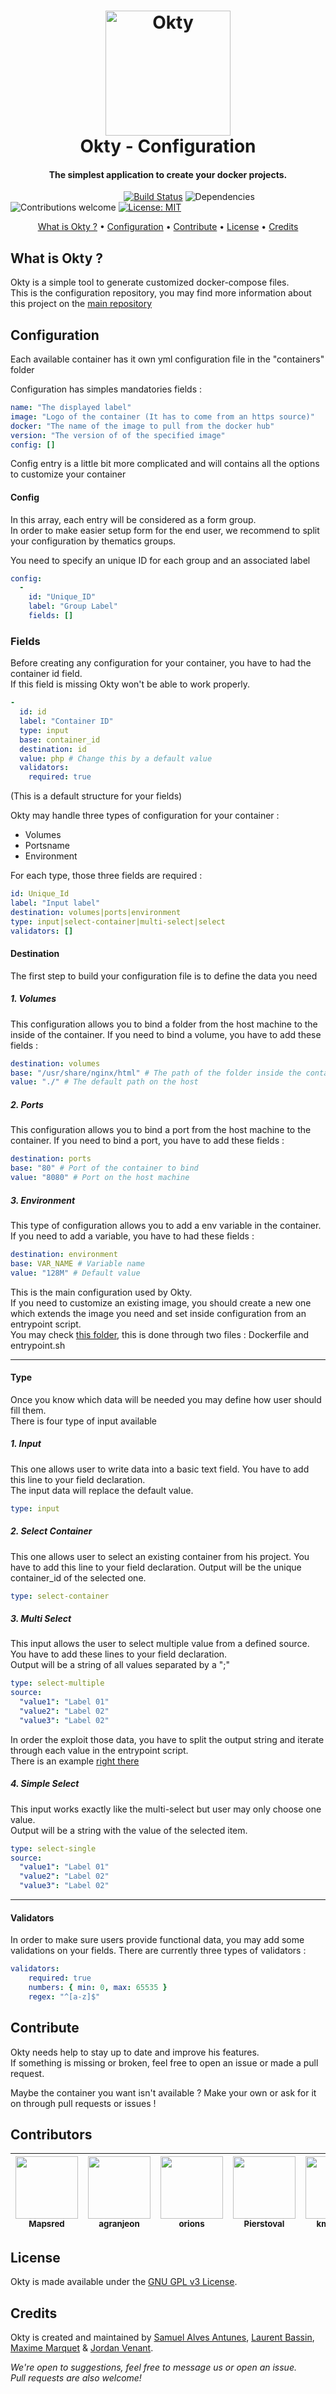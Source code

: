 
<h1 align="center">
  <a href="https://okty.io/">
    <img src="https://i.imgur.com/kN8SThu.png" alt="Okty" height="200">
  </a>
  <br>
  Okty - Configuration
  <br>
</h1>

<h4 align="center">The simplest application to create your docker projects.</h4>

&nbsp;&nbsp;&nbsp;&nbsp;&nbsp;&nbsp;&nbsp;&nbsp;&nbsp;&nbsp;&nbsp;&nbsp;&nbsp;&nbsp;&nbsp;
&nbsp;&nbsp;&nbsp;&nbsp;&nbsp;&nbsp;&nbsp;&nbsp;&nbsp;&nbsp;&nbsp;&nbsp;&nbsp;&nbsp;&nbsp;
&nbsp;&nbsp;&nbsp;&nbsp;&nbsp;&nbsp;&nbsp;&nbsp;&nbsp;&nbsp;&nbsp;&nbsp;&nbsp;
[![Build Status](https://travis-ci.org/Okty-io/okty-config.svg?branch=master)](https://travis-ci.org/Okty-io/okty-config.svg)
![Dependencies](https://david-dm.org/lbassin/okty.svg)
![Contributions welcome](https://img.shields.io/badge/contributions-welcome-lightgrey.svg)
[![License: MIT](https://img.shields.io/badge/License-MIT-blue.svg)](https://opensource.org/licenses/MIT)

<p align="center">
  <a href="#what-is-okty">What is Okty ?</a> •
  <a href="#configuration">Configuration</a> •
  <a href="#contribute">Contribute</a> •
  <a href="#license">License</a> •
  <a href="#credits">Credits</a>
</p>

## What is Okty ?

Okty is a simple tool to generate customized docker-compose files.  
This is the configuration repository, you may find more information about this project on the [main repository](https://github.com/lbassin/okty)

## Configuration

Each available container has it own yml configuration file in the "containers" folder  
  
Configuration has simples mandatories fields : 
```yml
name: "The displayed label"
image: "Logo of the container (It has to come from an https source)"
docker: "The name of the image to pull from the docker hub"
version: "The version of of the specified image"
config: []
```

Config entry is a little bit more complicated and will contains all the options to customize your container  

#### Config

In this array, each entry will be considered as a form group.  
In order to make easier setup form for the end user, we recommend to split your configuration by thematics groups.  
  
You need to specify an unique ID for each group and an associated label
```yml
config:
  - 
    id: "Unique_ID"
    label: "Group Label"
    fields: []
```  

### Fields 

Before creating any configuration for your container, you have to had the container id field.  
If this field is missing Okty won't be able to work properly.
```yml
- 
  id: id 
  label: "Container ID"
  type: input
  base: container_id
  destination: id
  value: php # Change this by a default value
  validators:
    required: true
```
(This is a default structure for your fields) 

Okty may handle three types of configuration for your container :
- Volumes
- Portsname
- Environment

For each type, those three fields are required :
```yml
id: Unique_Id
label: "Input label"
destination: volumes|ports|environment
type: input|select-container|multi-select|select
validators: []
```

#### Destination  
The first step to build your configuration file is to define the data you need
##### 1. Volumes
This configuration allows you to bind a folder from the host machine to the inside of the container.
If you need to bind a volume, you have to add these fields :  
```yml
destination: volumes
base: "/usr/share/nginx/html" # The path of the folder inside the container
value: "./" # The default path on the host
```

##### 2. Ports
This configuration allows you to bind a port from the host machine to the container.
If you need to bind a port, you have to add these fields :  
```yml
destination: ports
base: "80" # Port of the container to bind
value: "8080" # Port on the host machine
```

##### 3. Environment
This type of configuration allows you to add a env variable in the container.  
If you need to add a variable, you have to had these fields :
```yml
destination: environment
base: VAR_NAME # Variable name
value: "128M" # Default value 
```

This is the main configuration used by Okty.  
If you need to customize an existing image, you should create a new one which extends the image you need and set inside configuration from an entrypoint script.  
You may check [this folder](https://github.com/lbassin/okty-config/tree/master/images/nginx), this is done through two files : Dockerfile and entrypoint.sh

***

#### Type
Once you know which data will be needed you may define how user should fill them.  
There is four type of input available  

##### 1. Input
This one allows user to write data into a basic text field.
You have to add this line to your field declaration.  
The input data will replace the default value.
```yml
type: input
```

##### 2. Select Container
This one allows user to select an existing container from his project.
You have to add this line to your field declaration.
Output will be the unique container_id of the selected one.
```yml
type: select-container
```  

##### 3. Multi Select
This input allows the user to select multiple value from a defined source.  
You have to add these lines to your field declaration.  
Output will be a string of all values separated by a ";"
```yml
type: select-multiple 
source: 
  "value1": "Label 01"
  "value2": "Label 02"
  "value3": "Label 02"
```

In order the exploit those data, you have to split the output string and iterate through each value in the entrypoint script.  
There is an example [right there](https://github.com/lbassin/okty-config/blob/master/images/php/entrypoint.sh#L8)  
  
##### 4. Simple Select
This input works exactly like the multi-select but user may only choose one value.  
Output will be a string with the value of the selected item.
```yml
type: select-single 
source: 
  "value1": "Label 01"
  "value2": "Label 02"
  "value3": "Label 02"
```

***

#### Validators
In order to make sure users provide functional data, you may add some validations on your fields.
There are currently three types of validators : 
```yml
validators:
    required: true
    numbers: { min: 0, max: 65535 }
    regex: "^[a-z]$"
```  
  
## Contribute

Okty needs help to stay up to date and improve his features.  
If something is missing or broken, feel free to open an issue or made a pull request.  
  
Maybe the container you want isn't available ? 
Make your own or ask for it on through pull requests or issues !

## Contributors

| [<img src="https://avatars1.githubusercontent.com/u/13522273?s=460&v=4" width="100px;"/><br /><sub><b>Mapsred</b></sub>](https://github.com/Mapsred) | [<img src="https://avatars0.githubusercontent.com/u/17589926?s=460&v=4" width="100px;"/><br /><sub><b>agranjeon</b></sub>](https://github.com/agranjeon) | [<img src="https://avatars2.githubusercontent.com/u/734582?s=460&v=4" width="100px;"/><br /><sub><b>orions</b></sub>](https://github.com/orions) | [<img src="https://avatars0.githubusercontent.com/u/3369266?s=460&v=4" width="100px;"/><br /><sub><b>Pierstoval</b></sub>](https://github.com/Pierstoval) | [<img src="https://avatars0.githubusercontent.com/u/7290607?s=400&v=4" width="100px;"/><br /><sub><b>kmarques</b></sub>](https://github.com/kmarques)
| :---: | :---: | :---: | :---: | :---: |

## License
Okty is made available under the [GNU GPL v3 License](https://opensource.org/licenses/GPL-3.0).

## Credits
Okty is created and maintained by
[Samuel Alves Antunes](https://github.com/NeverTwice), 
[Laurent Bassin](https://github.com/lbassin),
[Maxime Marquet](https://github.com/x-Raz) &
[Jordan Venant](https://github.com/Kubenic).

*We're open to suggestions, feel free to message us or open an issue.*  
*Pull requests are also welcome!*
